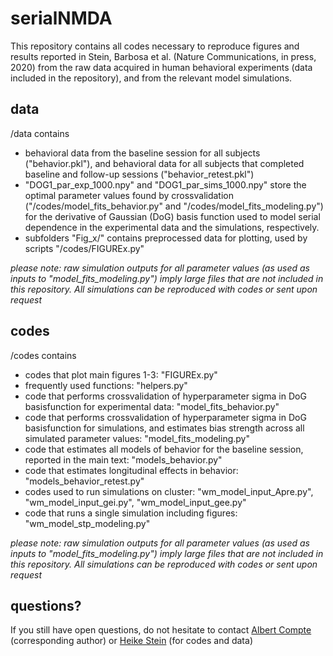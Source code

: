 # serialNMDA
This repository contains all codes necessary to reproduce figures and results reported in Stein, Barbosa et al. (Nature Communications, in press, 2020) from the raw data acquired in human behavioral experiments (data included in the repository), and from the relevant model simulations.

## data
/data contains 
-   behavioral data from the baseline session for all subjects ("behavior.pkl"), and behavioral data for all subjects that completed baseline and follow-up sessions ("behavior_retest.pkl")
-   "DOG1_par_exp_1000.npy" and "DOG1_par_sims_1000.npy" store the optimal parameter values found by crossvalidation ("/codes/model_fits_behavior.py" and "/codes/model_fits_modeling.py") for the derivative of Gaussian (DoG) basis function used to model serial dependence in the experimental data and the simulations, respectively. 
-   subfolders "Fig_x/" contains preprocessed data for plotting, used by scripts "/codes/FIGUREx.py"

*please note: raw simulation outputs for all parameter values (as used as inputs to "model_fits_modeling.py") imply large files that are not included in this repository. All simulations can be reproduced with codes or sent upon request*

## codes
/codes contains 
-   codes that plot main figures 1-3: "FIGUREx.py"
-   frequently used functions: "helpers.py"
-   code that performs crossvalidation of hyperparameter sigma in DoG basisfunction for experimental data: "model_fits_behavior.py"
-   code that performs crossvalidation of hyperparameter sigma in DoG basisfunction for simulations, and estimates bias strength across all simulated parameter values: "model_fits_modeling.py"
-   code that estimates all models of behavior for the baseline session, reported in the main text: "models_behavior.py"
-   code that estimates longitudinal effects in behavior: "models_behavior_retest.py"
-   codes used to run simulations on cluster: "wm_model_input_Apre.py", "wm_model_input_gei.py", "wm_model_input_gee.py"
-   code that runs a single simulation including figures: "wm_model_stp_modeling.py"

*please note: raw simulation outputs for all parameter values (as used as inputs to "model_fits_modeling.py") imply large files that are not included in this repository. All simulations can be reproduced with codes or sent upon request*

## questions?
If you still have open questions, do not hesitate to contact [Albert Compte](albert.compte@clinic.cat) (corresponding author) or [Heike Stein](heike.c.stein@gmail.com) (for codes and data)
